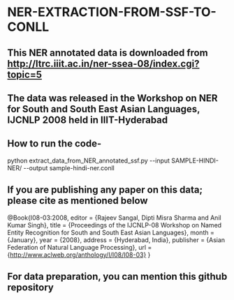 # NER-EXTRACTION-FROM-SSF-TO-CONLL
## This NER annotated data is downloaded from http://ltrc.iiit.ac.in/ner-ssea-08/index.cgi?topic=5 
## The data was released in the Workshop on NER for South and South East Asian Languages, IJCNLP 2008 held in IIIT-Hyderabad
## How to run the code-
python extract_data_from_NER_annotated_ssf.py --input SAMPLE-HINDI-NER/ --output sample-hindi-ner.conll
## If you are publishing any paper on this data; please cite as mentioned below
@Book{I08-03:2008,
  editor    = {Rajeev Sangal, Dipti Misra Sharma and Anil Kumar Singh},
  title     = {Proceedings of the IJCNLP-08 Workshop on Named Entity Recognition for South and South East Asian Languages},
  month     = {January},
  year      = {2008},
  address   = {Hyderabad, India},
  publisher = {Asian Federation of Natural Language Processing},
  url       = {http://www.aclweb.org/anthology/I/I08/I08-03}
}
## For data preparation, you can mention this github repository
